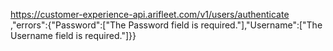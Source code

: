 https://customer-experience-api.arifleet.com/v1/users/authenticate
,"errors":{"Password":["The Password field is required."],"Username":["The Username field is required."]}}
